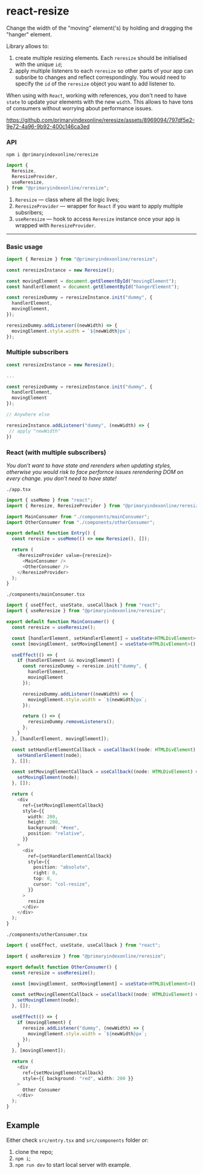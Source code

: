 # react-resize

Change the width of the "moving" element('s) by holding and dragging the "hanger" element.

Library allows to:

1. create multiple resizing elements. Each `reresize` should be initialised with the unique `id`;
2. apply multiple listeners to each `reresize` so other parts of your app can subsribe to changes and reflect correspondingly. You would need to specify the `id` of the `reresize` object you want to add listener to.

When using with `React`, working with references, you don't need to have `state` to update your elements with the new `width`. This allows to have tons of consumers without worrying about performance issues.

https://github.com/primaryindexonline/reresize/assets/8969094/797df5e2-9e72-4a96-9b92-400c146ca3ed

### API

```
npm i @primaryindexonline/reresize
```

```ts
import {
  Reresize,
  ReresizeProvider,
  useReresize,
} from "@primaryindexonline/reresize";
```

1. `Reresize` — class where all the logic lives;
2. `ReresizeProvider` — wrapper for `React` if you want to apply multiple subsribers;
3. `useReresize` — hook to access `Reresize` instance once your app is wrapped with `ReresizeProvider`.

---

### Basic usage

```ts
import { Reresize } from "@primaryindexonline/reresize";

const reresizeInstance = new Reresize();

const movingElement = document.getElementById("movingElement");
const handlerElement = document.getElementById("hangerElement");

const reresizeDummy = reresizeInstance.init("dummy", {
  handlerElement,
  movingElement,
});

reresizeDummy.addListener((newWidth) => {
  movingElement.style.width = `${newWidth}px`;
});
```

### Multiple subscribers

```ts
const reresizeInstance = new Reresize();

...

const reresizeDummy = reresizeInstance.init("dummy", {
  handlerElement,
  movingElement
});

// Anywhere else

reresizeInstance.addListener("dummy", (newWidth) => {
 // apply "newWidth"
})
```

### React (with multiple subscribers)

_You don't want to have state and rerenders when updating styles, otherwise you would risk to face perfornce issues rerendering DOM on every change.
you don't need to have state!_

`./app.tsx`

```ts
import { useMemo } from "react";
import { Reresize, ReresizeProvider } from "@primaryindexonline/reresize";

import MainConsumer from "./components/mainConsumer";
import OtherConsumer from "./components/otherConsumer";

export default function Entry() {
  const reresize = useMemo(() => new Reresize(), []);

  return (
    <ReresizeProvider value={reresize}>
      <MainConsumer />
      <OtherConsumer />
    </ReresizeProvider>
  );
}
```

`./components/mainConsumer.tsx`

```ts
import { useEffect, useState, useCallback } from "react";
import { useReresize } from "@primaryindexonline/reresize";

export default function MainConsumer() {
  const reresize = useReresize();

  const [handlerElement, setHandlerElement] = useState<HTMLDivElement>();
  const [movingElement, setMovingElement] = useState<HTMLDivElement>();

  useEffect(() => {
    if (handlerElement && movingElement) {
      const reresizeDummy = reresize.init("dummy", {
        handlerElement,
        movingElement
      });

      reresizeDummy.addListener((newWidth) => {
        movingElement.style.width = `${newWidth}px`;
      });

      return () => {
        reresizeDummy.removeListeners();
      };
    }
  }, [handlerElement, movingElement]);

  const setHandlerElementCallback = useCallback((node: HTMLDivElement) => {
    setHandlerElement(node);
  }, []);

  const setMovingElementCallback = useCallback((node: HTMLDivElement) => {
    setMovingElement(node);
  }, []);

  return (
    <div
      ref={setMovingElementCallback}
      style={{
        width: 200,
        height: 200,
        background: "#eee",
        position: "relative",
      }}
    >
      <div
        ref={setHandlerElementCallback}
        style={{
          position: "absolute",
          right: 0,
          top: 0,
          cursor: "col-resize",
        }}
      >
        resize
      </div>
    </div>
  );
}

```

`./components/otherConsumer.tsx`

```ts
import { useEffect, useState, useCallback } from "react";

import { useReresize } from "@primaryindexonline/reresize";

export default function OtherConsumer() {
  const reresize = useReresize();

  const [movingElement, setMovingElement] = useState<HTMLDivElement>();

  const setMovingElementCallback = useCallback((node: HTMLDivElement) => {
    setMovingElement(node);
  }, []);

  useEffect(() => {
    if (movingElement) {
      reresize.addListener("dummy", (newWidth) => {
        movingElement.style.width = `${newWidth}px`;
      });
    }
  }, [movingElement]);

  return (
    <div
      ref={setMovingElementCallback}
      style={{ background: "red", width: 200 }}
    >
      Other Consumer
    </div>
  );
}
```

## Example

Either check `src/entry.tsx` and `src/components` folder or:

1. clone the repo;
2. `npm i`;
3. `npm run dev` to start local server with example.

